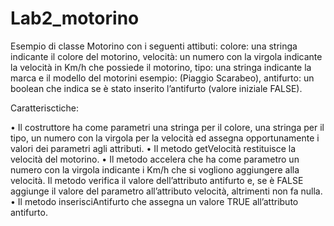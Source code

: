 # Lab2_motorino
Esempio di  classe Motorino con i seguenti attibuti:
colore: una stringa indicante il colore del motorino,
velocità: un numero con la virgola indicante la velocità in Km/h che possiede il motorino,
tipo: una stringa indicante la marca e il modello del motorini esempio: (Piaggio Scarabeo), 
antifurto: un boolean che indica se è stato inserito l’antifurto (valore iniziale FALSE).

Caratterisctiche:

•	Il costruttore ha come parametri una stringa per il colore, una stringa per il tipo, un numero con la virgola per la velocità ed assegna opportunamente i valori dei parametri agli attributi.
•	Il metodo getVelocità restituisce la velocità del motorino.
•	Il metodo accelera che ha come parametro un numero con la virgola indicante i Km/h che si vogliono aggiungere alla velocità.  Il metodo verifica il valore dell’attributo antifurto e, se è FALSE aggiunge il valore del parametro all’attributo velocità, altrimenti non fa nulla.
•	Il metodo inserisciAntifurto che assegna un valore TRUE all’attributo antifurto.

